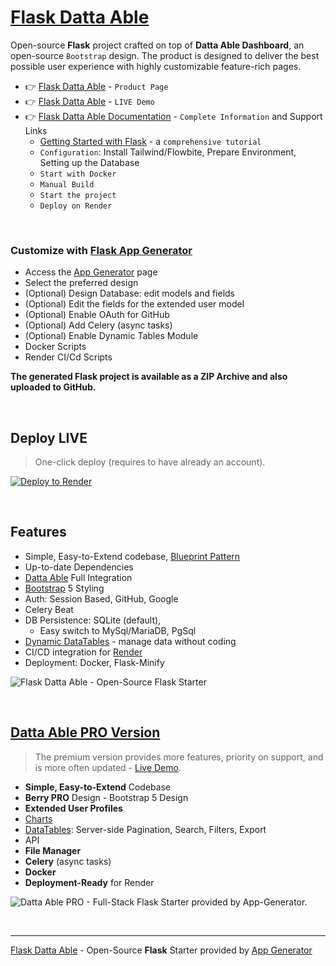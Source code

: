 # [Flask Datta Able](https://app-generator.dev/product/datta-able/flask/)

Open-source **Flask** project crafted on top of **Datta Able Dashboard**, an open-source `Bootstrap` design.
The product is designed to deliver the best possible user experience with highly customizable feature-rich pages. 

- 👉 [Flask Datta Able](https://app-generator.dev/product/datta-able/flask/) - `Product Page`
- 👉 [Flask Datta Able](https://flask-datta-demo.onrender.com) - `LIVE Demo` 
- 👉 [Flask Datta Able Documentation](https://app-generator.dev/docs/products/flask/datta-able/index.html) - `Complete Information` and Support Links
  - [Getting Started with Flask](https://app-generator.dev/docs/technologies/flask/index.html) - a `comprehensive tutorial`
  - `Configuration`: Install Tailwind/Flowbite, Prepare Environment, Setting up the Database 
  - `Start with Docker`
  - `Manual Build`
  - `Start the project`
  - `Deploy on Render`

<br />

### Customize with [Flask App Generator](https://app-generator.dev/tools/flask-generator/)

- Access the [App Generator](https://app-generator.dev/tools/flask-generator/) page
- Select the preferred design
- (Optional) Design Database: edit models and fields
- (Optional) Edit the fields for the extended user model
- (Optional) Enable OAuth for GitHub
- (Optional) Add Celery (async tasks)
- (Optional) Enable Dynamic Tables Module
- Docker Scripts
- Render CI/Cd Scripts

**The generated Flask project is available as a ZIP Archive and also uploaded to GitHub.**

<br />

## Deploy LIVE

> One-click deploy (requires to have already an account).

[![Deploy to Render](https://render.com/images/deploy-to-render-button.svg)](https://render.com/deploy)

<br />

## Features

- Simple, Easy-to-Extend codebase, [Blueprint Pattern](https://app-generator.dev/blog/flask-blueprints-a-developers-guide/)
- Up-to-date Dependencies
- [Datta Able](https://app-generator.dev/docs/templates/bootstrap/datta-able.html) Full Integration
- [Bootstrap](https://app-generator.dev/docs/templates/bootstrap/index.html) 5 Styling
- Auth: Session Based, GitHub, Google
- Celery Beat 
- DB Persistence: SQLite (default), 
  - Easy switch to MySql/MariaDB, PgSql
- [Dynamic DataTables](https://flask-datta-demo.onrender.com/dynamic-dt) - manage data without coding
- CI/CD integration for [Render](https://app-generator.dev/docs/deployment/render/index.html)
- Deployment: Docker, Flask-Minify

![Flask Datta Able - Open-Source Flask Starter](https://user-images.githubusercontent.com/51070104/176118649-7233ffbc-6118-4f56-8cda-baa81d256877.png)

<br />

## [Datta Able PRO Version](https://app-generator.dev/product/datta-able-pro/flask/)

> The premium version provides more features, priority on support, and is more often updated - [Live Demo](https://flask-datta-pro.onrender.com/).

- **Simple, Easy-to-Extend** Codebase
- **Berry PRO** Design - Bootstrap 5 Design 
- **Extended User Profiles**
- [Charts](https://flask-datta-pro.onrender.com/charts/) 
- [DataTables](https://flask-datta-pro.onrender.com/tables): Server-side Pagination, Search, Filters, Export
- API
- **File Manager**
- **Celery** (async tasks)
- **Docker**
- **Deployment-Ready** for Render 

![Datta Able PRO - Full-Stack Flask Starter provided by App-Generator.](https://user-images.githubusercontent.com/51070104/170474361-a58da82b-fff9-4a59-81a8-7ab99f478f48.png)

<br />

---
[Flask Datta Able](https://app-generator.dev/product/datta-able/flask/) - Open-Source **Flask** Starter provided by [App Generator](https://app-generator.dev)
